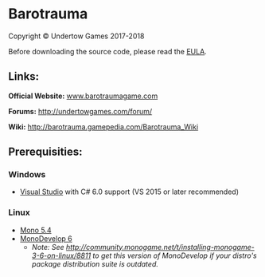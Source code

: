 # Barotrauma

Copyright © Undertow Games 2017-2018

Before downloading the source code, please read the [EULA](EULA.txt).

## Links:

**Official Website:** www.barotraumagame.com

**Forums:** http://undertowgames.com/forum/

**Wiki:** http://barotrauma.gamepedia.com/Barotrauma_Wiki

## Prerequisities:
### Windows
- [Visual Studio](https://www.visualstudio.com/vs/community/) with C# 6.0 support (VS 2015 or later recommended)
### Linux
- [Mono 5.4](http://www.mono-project.com)
- [MonoDevelop 6](http://www.monodevelop.com/)
    - *Note: See http://community.monogame.net/t/installing-monogame-3-6-on-linux/8811 to get this version of MonoDevelop if your distro's package distribution suite is outdated.*

